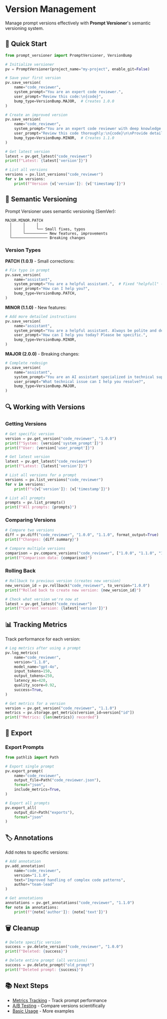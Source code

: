 # Version Management

Manage prompt versions effectively with **Prompt Versioner**'s semantic versioning system.

## 🔄 Quick Start

```python
from prompt_versioner import PromptVersioner, VersionBump

# Initialize versioner
pv = PromptVersioner(project_name="my-project", enable_git=False)

# Save your first version
pv.save_version(
    name="code_reviewer",
    system_prompt="You are an expert code reviewer.",
    user_prompt="Review this code:\n{code}",
    bump_type=VersionBump.MAJOR,  # Creates 1.0.0
)

# Create an improved version
pv.save_version(
    name="code_reviewer",
    system_prompt="You are an expert code reviewer with deep knowledge of software engineering.",
    user_prompt="Review this code thoroughly:\n{code}\n\nProvide detailed feedback.",
    bump_type=VersionBump.MINOR,  # Creates 1.1.0
)

# Get latest version
latest = pv.get_latest("code_reviewer")
print(f"Latest: {latest['version']}")

# List all versions
versions = pv.list_versions("code_reviewer")
for v in versions:
    print(f"Version {v['version']}: {v['timestamp']}")
```

## 📝 Semantic Versioning

Prompt Versioner uses semantic versioning (SemVer):

```
MAJOR.MINOR.PATCH
  │     │     │
  │     │     └── Small fixes, typos
  │     └────────── New features, improvements
  └──────────────── Breaking changes
```

### Version Types

**PATCH (1.0.1)** - Small corrections:
```python
# Fix typo in prompt
pv.save_version(
    name="assistant",
    system_prompt="You are a helpful assistant.",  # Fixed "helpfull" -> "helpful"
    user_prompt="How can I help you?",
    bump_type=VersionBump.PATCH,
)
```

**MINOR (1.1.0)** - New features:
```python
# Add more detailed instructions
pv.save_version(
    name="assistant",
    system_prompt="You are a helpful assistant. Always be polite and detailed.",
    user_prompt="How can I help you today? Please be specific.",
    bump_type=VersionBump.MINOR,
)
```

**MAJOR (2.0.0)** - Breaking changes:
```python
# Complete redesign
pv.save_version(
    name="assistant",
    system_prompt="You are an AI assistant specialized in technical support.",
    user_prompt="What technical issue can I help you resolve?",
    bump_type=VersionBump.MAJOR,
)
```

## 🔍 Working with Versions

### Getting Versions

```python
# Get specific version
version = pv.get_version("code_reviewer", "1.0.0")
print(f"System: {version['system_prompt']}")
print(f"User: {version['user_prompt']}")

# Get latest version
latest = pv.get_latest("code_reviewer")
print(f"Latest: {latest['version']}")

# List all versions for a prompt
versions = pv.list_versions("code_reviewer")
for v in versions:
    print(f"v{v['version']}: {v['timestamp']}")

# List all prompts
prompts = pv.list_prompts()
print(f"All prompts: {prompts}")
```

### Comparing Versions

```python
# Compare two versions
diff = pv.diff("code_reviewer", "1.0.0", "1.1.0", format_output=True)
print(f"Changes: {diff.summary}")

# Compare multiple versions
comparison = pv.compare_versions("code_reviewer", ["1.0.0", "1.1.0", "1.2.0"])
print(f"Comparison data: {comparison}")
```

### Rolling Back

```python
# Rollback to previous version (creates new version)
new_version_id = pv.rollback("code_reviewer", to_version="1.0.0")
print(f"Rolled back to create new version: {new_version_id}")

# Check what version we're now at
latest = pv.get_latest("code_reviewer")
print(f"Current version: {latest['version']}")
```

## 📊 Tracking Metrics

Track performance for each version:

```python
# Log metrics after using a prompt
pv.log_metrics(
    name="code_reviewer",
    version="1.1.0",
    model_name="gpt-4o",
    input_tokens=150,
    output_tokens=250,
    latency_ms=420,
    quality_score=0.92,
    success=True,
)

# Get metrics for a version
version = pv.get_version("code_reviewer", "1.1.0")
metrics = pv.storage.get_metrics(version_id=version["id"])
print(f"Metrics: {len(metrics)} recorded")
```

## 📁 Export

### Export Prompts

```python
from pathlib import Path

# Export single prompt
pv.export_prompt(
    name="code_reviewer",
    output_file=Path("code_reviewer.json"),
    format="json",
    include_metrics=True,
)

# Export all prompts
pv.export_all(
    output_dir=Path("exports"),
    format="json"
)
```

## 🏷️ Annotations

Add notes to specific versions:

```python
# Add annotation
pv.add_annotation(
    name="code_reviewer",
    version="1.1.0",
    text="Improved handling of complex code patterns",
    author="team-lead"
)

# Get annotations
annotations = pv.get_annotations("code_reviewer", "1.1.0")
for note in annotations:
    print(f"{note['author']}: {note['text']}")
```

## 🗑️ Cleanup

```python
# Delete specific version
success = pv.delete_version("code_reviewer", "1.0.0")
print(f"Deleted: {success}")

# Delete entire prompt (all versions)
success = pv.delete_prompt("old_prompt")
print(f"Deleted prompt: {success}")
```

## 📚 Next Steps

- [Metrics Tracking](metrics-tracking.md) - Track prompt performance
- [A/B Testing](ab-testing.md) - Compare versions scientifically
- [Basic Usage](../examples/basic-usage.md) - More examples
